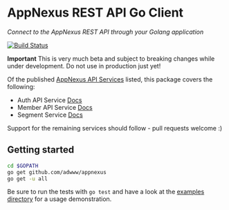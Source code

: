 AppNexus REST API Go Client
===========================
*Connect to the AppNexus REST API through your Golang application*

[![Build Status](https://travis-ci.org/adwww/appnexus.svg?branch=master)](https://travis-ci.org/adwww/appnexus)

**Important** This is very much beta and subject to breaking changes while under development. Do not use in production just yet!

Of the published [AppNexus API Services](https://wiki.appnexus.com/display/adnexusdocumentation/API+Services) listed, this package covers the following:

* Auth API Service [Docs](https://wiki.appnexus.com/display/adnexusdocumentation/Auth+API+Service)
* Member API Service [Docs](https://wiki.appnexus.com/display/adnexusdocumentation/Member+Service)
* Segment Service [Docs](https://wiki.appnexus.com/display/adnexusdocumentation/Segment+Service)

Support for the remaining services should follow - pull requests welcome :)

Getting started
--------------
```Bash
cd $GOPATH
go get github.com/adwww/appnexus
go get -u all
```

Be sure to run the tests with `go test` and have a look at the [examples directory](./examples/) for a usage demonstration.
